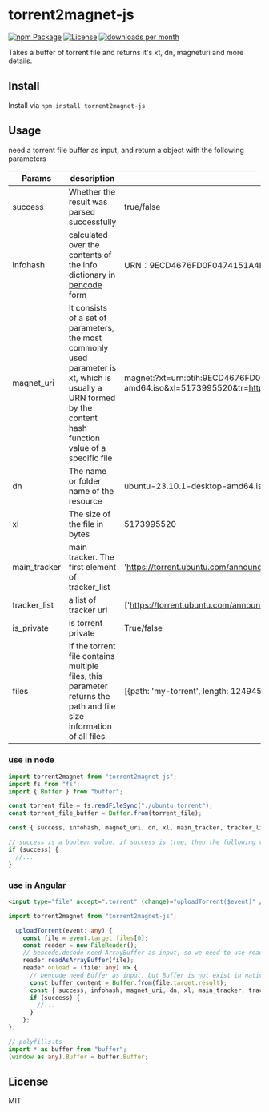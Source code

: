 # torrent2magnet-js

[![npm Package](https://img.shields.io/npm/v/torrent2magnet-js.svg)](https://www.npmjs.org/package/torrent2magnet-js)
[![License](https://img.shields.io/npm/l/torrent2magnet-js.svg)](https://github.com/tukideng/torrent2magnet-js/blob/master/LICENSE)
[![downloads per month](http://img.shields.io/npm/dm/torrent2magnet-js.svg)](https://www.npmjs.org/package/torrent2magnet-js)

Takes a buffer of torrent file and returns it's xt, dn, magneturi and more details.

## Install

Install via
`npm install torrent2magnet-js`

## Usage

need a torrent file buffer as input, and return a object with the following parameters

| Params       | description                                                                                                                                                     | Example                                                                                                                                                                                           |
| ------------ | --------------------------------------------------------------------------------------------------------------------------------------------------------------- | ------------------------------------------------------------------------------------------------------------------------------------------------------------------------------------------------- |
| success      | Whether the result was parsed successfully                                                                                                                      | true/false                                                                                                                                                                                        |
| infohash     | calculated over the contents of the info dictionary in [bencode](https://en.wikipedia.org/wiki/Bencode) form                                                    | URN：9ECD4676FD0F0474151A4B74A5958F42639CEBDF                                                                                                                                                     |
| magnet_uri   | It consists of a set of parameters, the most commonly used parameter is xt, which is usually a URN formed by the content hash function value of a specific file | magnet:?xt=urn:btih:9ECD4676FD0F0474151A4B74A5958F42639CEBDF&dn=ubuntu-23.10.1-desktop-amd64.iso&xl=5173995520&tr=https://torrent.ubuntu.com/announce&tr=https://ipv6.torrent.ubuntu.com/announce |
| dn           | The name or folder name of the resource                                                                                                                         | ubuntu-23.10.1-desktop-amd64.iso                                                                                                                                                                  |
| xl           | The size of the file in bytes                                                                                                                                   | 5173995520                                                                                                                                                                                        |
| main_tracker | main tracker. The first element of tracker_list                                                                                                                 | 'https://torrent.ubuntu.com/announce'                                                                                                                                                             |
| tracker_list | a list of tracker url                                                                                                                                           | ['https://torrent.ubuntu.com/announce', 'https://ipv6.torrent.ubuntu.com/announce']                                                                                                               |
| is_private   | is torrent private                                                                                                                                              | True/false                                                                                                                                                                                        |
| files        | If the torrent file contains multiple files, this parameter returns the path and file size information of all files.                                            | [{path: 'my-torrent', length: 124945}]                                                                                                                                                            |

### use in node

```js
import torrent2magnet from "torrent2magnet-js";
import fs from "fs";
import { Buffer } from "buffer";

const torrent_file = fs.readFileSync("./ubuntu.torrent");
const torrent_file_buffer = Buffer.from(torrent_file);

const { success, infohash, magnet_uri, dn, xl, main_tracker, tracker_list, is_private, files } = torrent2magnet(torrent_file_buffer);

// success is a boolean value, if success is true, then the following values are valid
if (success) {
  //...
}
```

### use in Angular

```html
<input type="file" accept=".torrent" (change)="uploadTorrent($event)" />
```

```ts
import torrent2magnet from "torrent2magnet-js";

  uploadTorrent(event: any) {
    const file = event.target.files[0];
    const reader = new FileReader();
    // bencode.decode need ArrayBuffer as input, so we need to use readAsArrayBuffer
    reader.readAsArrayBuffer(file);
    reader.onload = (file: any) => {
      // bencode need Buffer as input, but Buffer is not exist in native library, so we need to import it and set it as global variable in [polyfills.ts]
      const buffer_content = Buffer.from(file.target.result);
      const { success, infohash, magnet_uri, dn, xl, main_tracker, tracker_list, is_private, files } = torrent2magnet(buffer_content);
      if (success) {
        //...
      }
    };
};
```

```ts
// polyfills.ts
import * as buffer from "buffer";
(window as any).Buffer = buffer.Buffer;
```

## License

MIT
